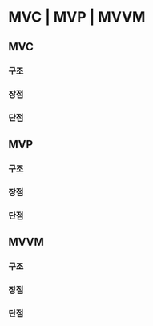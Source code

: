 # MVC | MVP | MVVM
## MVC
### 구조

### 장점


### 단점


## MVP
### 구조


### 장점


### 단점




## MVVM
### 구조


### 장점


### 단점





